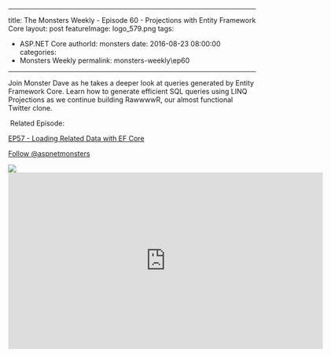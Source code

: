 
---
title: The Monsters Weekly - Episode 60 -  Projections with Entity Framework Core
layout: post
featureImage: logo_579.png
tags: 
  - ASP.NET Core
authorId: monsters
date: 2016-08-23 08:00:00
categories:
  - Monsters Weekly
permalink: monsters-weekly\ep60
---

<p>Join Monster Dave as he takes a deeper look at queries generated by Entity Framework Core. Learn how to generate efficient SQL queries using LINQ Projections as we continue building RawwwwR, our&nbsp;almost functional Twitter clone.</p><p>&nbsp;Related Episode:</p><p><a href="https://channel9.msdn.com/Series/aspnetmonsters/ASPNET-Monsters-Episode-57-Loading-Related-Data-with-Entity-Framework-Core">EP57 - Loading Related Data with EF Core</a></p><p><a class="twitter-follow-button" href="https://twitter.com/aspnetmonsters">Follow @aspnetmonsters</a></p> <img src="http://m.webtrends.com/dcs1wotjh10000w0irc493s0e_6x1g/njs.gif?dcssip=channel9.msdn.com&dcsuri=https://s.ch9.ms/Series/aspnetmonsters/feed&WT.dl=0&WT.entryid=Entry:RSSView:0b1907d1246447059a48a66601135300">

<!--more-->
<iframe src='https://channel9.msdn.com/Series/aspnetmonsters/ASPNET-Monsters-60-Projections-with-Entity-Framework-Core/player' width='640' height='360' allowFullScreen frameBorder='0'></iframe>
